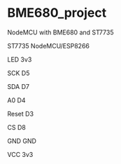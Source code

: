 # BME680_project
NodeMCU with BME680 and ST7735

ST7735       NodeMCU/ESP8266

LED          3v3

SCK          D5

SDA          D7

A0           D4

Reset        D3

CS           D8

GND          GND

VCC          3v3
